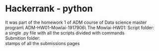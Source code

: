 # Hackerrank - python
It was part of the homework 1 of ADM course of Data science master program\ 
ADM-HW01-Mowlai-1917906\ 
The Mowlai-HW01:  Script folder:\
a single .py file with all the scripts divided with commands\
Submition folder:\
stamps of all the submissions pages
